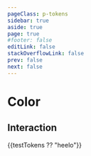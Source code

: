 ```yaml
---
pageClass: p-tokens
sidebar: true
aside: true
page: true
#footer: false
editLink: false
stackOverflowLink: false
prev: false
next: false
---
```


<script setup lang="ts">
import TokenSwatch from '../components/tokens/TokenSwatch.vue'
import TokenCopy from '../components/tokens/TokenCopy.vue'
import TokenPreview from '../components/tokens/TokenPreview.vue'
// import lightTokens from "@shopware-ag/meteor-tokens/dictionaries/administration/light.tokens.json";
// import darkTokens from "@shopware-ag/meteor-tokens/dictionaries/administration/dark.tokens.json";
import transform from '../utils/tokenUtil.ts'
// todo: import token files correctly
// const testTokens = transform(tokens);
</script>

# Color

## Interaction

  <TokenPreview>
    <template #tokenName>
      <TokenCopy>
        <template #buttonText>
          <span>color.interaction.primary.default</span>
        </template>
      </TokenCopy>
    </template>
    <template #tokenDescription>
      <span class="text-[var(--color-text-primary-default)]">This is a token description</span>
    </template>
    <template #lightToken>
      <TokenSwatch colorValue="var(--color-interaction-primary-default)" token="color/brand/500"></TokenSwatch>
    </template>
    <template #darkToken>
      <TokenSwatch colorValue="var(--color-interaction-primary-default)" token="color/brand/500" mode="dark"></TokenSwatch>
    </template>
  </TokenPreview>

<div class="test">
<p>{{testTokens ?? "heelo"}}</p>
</div>

<style scoped>
.test {
  width: 100%;
}
</style>
